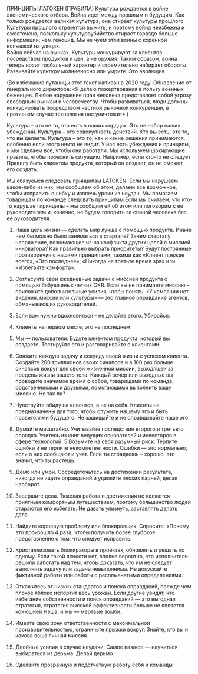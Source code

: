 ПРИНЦИПЫ ЛАТОКЕН (ПРАВИЛА)
Культура рождается в войне экономического отбора. Война идет между прошлым и будущим. Как только рождается великая культура, она стирает культуры прошлого. Культуры прошлого стремятся выжить, и поэтому война неизбежна и ожесточена, поскольку культуроубийство стирает гораздо больше информации, чем геноцид. 
Мы не чуем этой войны с коренной вспышкой на улицах.  
Война сейчас на рынках. Культуры конкурируют за клиентов посредством продуктов и цен, а не оружия. Таким образом, война теперь носит глобальный характер и стремительно набирает обороты. Развивайте культуру молниеносно или умрите. Это эволюция.


(Во избежание путаницы этот текст написан в 2020 году. Обновление от генерального директора: «Я делаю пожертвования в пользу военных беженцев. Любое нарушение прав человека представляет собой угрозу свободным рынкам и человечеству. Чтобы развиваться, люди должны конкурировать посредством честной рыночной конкуренции, в противном случае технология нас уничтожит».)


Культура – ​​это не то, что есть в наших сердцах. Это не набор наших убеждений. Культура – ​​это совокупность действий. Кто вы есть, это то, что вы делаете. Культура – ​​это то, как и какие решения принимаются, особенно если этого никто не видит.
У нас есть убеждения и принципы, и мы сделаем все, чтобы они работали. Мы используем шокирующие правила, чтобы прояснить ситуацию.
Например, если кто-то не следует Правилу быть клиентом продукта, который он создает, он не сможет его создать.


Мы обязуемся следовать принципам LATOKEN. Если мы нарушаем какое-либо из них, мы сообщаем об этом, делаем все возможное, чтобы исправить ошибку и извлечь уроки из неудач. Мы помогаем товарищам по команде следовать принципам.Если мы считаем, что кто-то нарушает принципы – мы сообщим ей об этом или поговорим с ее руководителем и, конечно, не будем говорить за спиной человека без ее руководителя.
1. Наша цель жизни — сделать мир лучше с помощью продукта.
Иначе чем бы можно было заниматься в стартапе? Зачем стартапу напряжение, возникающее из-за конфликта других целей с миссией инноватора? Как правильно выбрать приоритеты? Будут постоянные противоречия с нашими принципами, такими как «Клиент прежде всего», «Эго последнее», «Никогда не тратьте время зря» или «Избегайте комфорта». 

  1. Согласуйте свои ежедневные задачи с миссией продукта с помощью бабушкиных четких OKR. Если вы не понимаете миссию – приложите дополнительные усилия, чтобы понять. «У компании нет видения, миссии или культуры» — это главное оправдание агентов, обманывающих руководителей.
  2. Если вам нужно вдохновиться – не делайте этого. Убирайся.
2. Клиенты на первом месте, эго на последнем

  1. Мы — пользователи. Будьте клиентом продукта, который вы создаете. Тестируйте его и разговаривайте с клиентами.
  2. Свяжите каждую задачу и секунду своей жизни с успехом клиента. Создайте 200 триллионов своих синапсов и в 100 раз больше синапсов вокруг для своей жизненной миссии, выходящей за пределы жизни вашего тела. Каждый вечер или выходные вы проводите значимое время с собой, товарищами по команде, родственниками и друзьями, помогающими выполнить вашу миссию. Не так ли?
  3. Чувствуйте обиду на клиентов, а не на себя. Клиенты не предназначены для того, чтобы служить нашему эго и быть правителями будущего.  Не защищайте и не оправдывайте наше эго.  
  4. Думайте масштабно. Учитывайте последствия второго и третьего порядка. Учитесь из книг ведущих основателей и инвесторов в сфере технологий.
  5.Возьмите на себя разумный риск. Терпите ошибки и не терпите некомпетентности. Ошибки — это нормально, если о них сообщают и учат. Если ты страдаешь – хорошо, это значит, что ты растешь. 
3. Демо или умри. Сосредоточьтесь на достижении результата, никогда не ищите оправданий и удаляйте плохих парней, делая наоборот.

  1. Завершите дела.  Тяжелая работа и достижения не являются приятным комфортным путешествием, поэтому большинство людей стараются его избегать. Не давать улизнуть, заставлять делать дела.
  2. Найдите корневую проблему или блокировщик. Спросите: «Почему это произошло 4 раза, чтобы получить более глубокое представление о том, что следует исправить.
  3. Кристаллизовать блокираторы в проектах, обновлять и решать по одному. Если такой ясности нет, вполне вероятно, что исполнители решили работать над тем, чтобы доказать, что им не следует выполнять задачу или задача невыполнима. Не допускайте фиктивной работы или работы с расплывчатыми определениями. 
  4. Откажитесь от низких стандартов и поиска оправданий, прежде чем плохое яблоко испортит весь урожай. Если другие увидят, что избегание собственности и поиск оправданий — это выгодная стратегия, стратегия высокой эффективности больше не является конюшней Нэша, и мы — мертвые зомби.  
  5. Имейте свою зону ответственности с максимальной производительностью, ограничьте прыжки вокруг. Знайте, кто вы и какова ваша личная миссия. 
  6. Двойные усилия в случае неудачи. Самое важное — научиться выбираться из дерьма. Делай дерьмо.
4. Сделайте прозрачную и подотчетную работу себя и команды